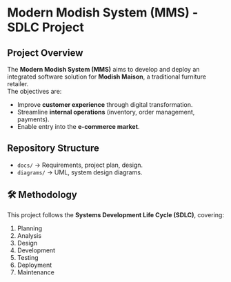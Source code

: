 # Modern Modish System (MMS) - SDLC Project

## Project Overview
The **Modern Modish System (MMS)** aims to develop and deploy an integrated software solution for **Modish Maison**, a traditional furniture retailer.  
The objectives are:
- Improve **customer experience** through digital transformation.
- Streamline **internal operations** (inventory, order management, payments).
- Enable entry into the **e-commerce market**.

## Repository Structure
- `docs/` → Requirements, project plan, design.
- `diagrams/` → UML, system design diagrams.

## 🛠️ Methodology
This project follows the **Systems Development Life Cycle (SDLC)**, covering:
1. Planning
2. Analysis
3. Design
4. Development
5. Testing
6. Deployment
7. Maintenance
